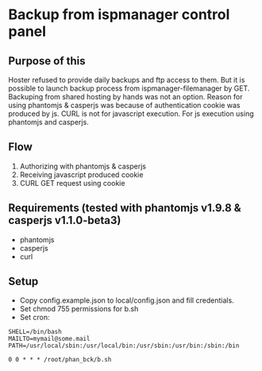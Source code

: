 # Backup from ispmanager control panel

## Purpose of this
Hoster refused to provide daily backups and ftp access to them.
But it is possible to launch backup process from ispmanager-filemanager by GET.
Backuping from shared hosting by hands was not an option. Reason for using phantomjs & casperjs was because of authentication cookie was produced by js.
CURL is not for javascript execution. For js execution using phantomjs and casperjs.

## Flow
1. Authorizing with phantomjs & casperjs
2. Receiving javascript produced cookie
3. CURL GET request using cookie

## Requirements (tested with phantomjs v1.9.8 & casperjs v1.1.0-beta3)
* phantomjs
* casperjs
* curl

## Setup
* Copy config.example.json to local/config.json and fill credentials.
* Set chmod 755 permissions for b.sh
* Set cron:

```
SHELL=/bin/bash  
MAILTO=mymail@some.mail  
PATH=/usr/local/sbin:/usr/local/bin:/usr/sbin:/usr/bin:/sbin:/bin  
   
0 0 * * * /root/phan_bck/b.sh
```